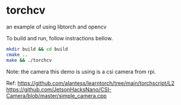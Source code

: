 # torchcv

an example of using libtorch and opencv

To build and run, follow instractions bellow. 

```bash
mkdir build && cd build
cmake ..
make && ./torchcv
```

Note: the camera this demo is using is a csi camera from rpi. 

Ref: https://github.com/alantess/learntorch/tree/main/torchscript/L2  
https://github.com/JetsonHacksNano/CSI-Camera/blob/master/simple_camera.cpp
